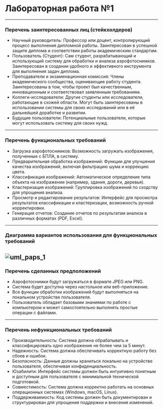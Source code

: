 # Лабораторная работа №1
---
### Перечень заинтересованных лиц (стейкхолдеров)

- Научный руководитель: Профессор или доцент, контролирующий процесс выполнения дипломной работы. Заинтересован в успешной защите диплома и соответствии работы академическим стандартам.
- Пользователь (Студент): Сам студент, разрабатывающий и использующий систему для обработки и анализа аэрофотоснимков. Заинтересован в создании удобного и эффективного инструмента для выполнения задач диплома.
- Преподаватели и экзаменационная комиссия: Члены академического сообщества, оценивающие работу студента. Заинтересованы в том, чтобы проект был качественным, инновационным и соответствовал заявленным требованиям.
- Коллеги-исследователи: Другие студенты или исследователи, работающие в схожей области. Могут быть заинтересованы в использовании системы для своих исследований или в её дальнейшей доработке и развитии.
- Будущие пользователи: Потенциальные пользователи, которые могут использовать систему для своих нужд.

---
### Перечень функциональных требований

- Загрузка аэрофотоснимков: Возможность загружать изображения, полученные с БПЛА, в систему.
- Предварительная обработка изображений: Функции для улучшения качества изображений, включая фильтрацию шума и коррекцию цвета.
- Классификация изображений: Автоматическое определение типа объекта на изображении (например, здания, дороги, деревья).
- Кластеризация изображений: Группировка изображений по сходству для упрощения анализа.
- Просмотр и редактирование результатов: Интерфейс для просмотра результатов классификации и кластеризации, возможность ручной корректировки.
- Генерация отчетов: Создание отчетов по результатам анализа в различных форматах (PDF, Excel).

---
### Диаграмма вариантов использования для функциональных требований

![uml_paps_1](https://github.com/user-attachments/assets/15b0796a-183d-4554-80f8-0fd45192400b)
---
### Перечень сделанных предположений
- Аэрофотоснимки будут загружаться в формате JPEG или PNG.
- Система будет доступна через настольное или веб-приложение.
- Все функции обработки изображений будут выполняться на локальном устройстве пользователя.
- Пользователь обладает базовыми знаниями по работе с компьютером и может самостоятельно выполнять простые операции с файлами.

---
### Перечень нефункциональных требований
- Производительность: Система должна обрабатывать и классифицировать одно изображение не более чем за 5 минут.
- Надежность: Система должна обеспечивать корректную работу без сбоев и ошибок.
- Безопасность: Данные должны храниться локально на устройстве пользователя, обеспечивая конфиденциальность.
- Юзабилити: Интерфейс системы должен быть интуитивно понятным и доступным для пользователя с минимальной технической подготовкой.
- Совместимость: Система должна корректно работать на основных операционных системах (Windows, macOS, Linux).
- Поддерживаемость: Код системы должен быть документирован и структурирован для упрощения поддержки и внесения изменений.
